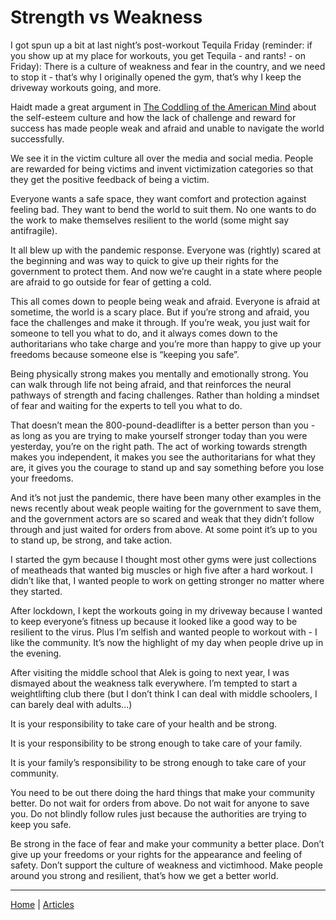 # Strength vs Weakness

I got spun up a bit at last night’s post-workout Tequila Friday (reminder: if you show up at my place for workouts, you get Tequila - and rants! - on Friday): There is a culture of weakness and fear in the country, and we need to stop it - that’s why I originally opened the gym, that’s why I keep the driveway workouts going, and more.

Haidt made a great argument in [The Coddling of the American Mind](https://www.amazon.com/Coddling-American-Mind-Intentions-Generation/dp/0735224897) about the self-esteem culture and how the lack of challenge and reward for success has made people weak and afraid and unable to navigate the world successfully.

We see it in the victim culture all over the media and social media. People are rewarded for being victims and invent victimization categories so that they get the positive feedback of being a victim.

Everyone wants a safe space, they want comfort and protection against feeling bad. They want to bend the world to suit them. No one wants to do the work to make themselves resilient to the world (some might say antifragile).

It all blew up with the pandemic response. Everyone was (rightly) scared at the beginning and was way to quick to give up their rights for the government to protect them. And now we’re caught in a state where people are afraid to go outside for fear of getting a cold.

This all comes down to people being weak and afraid. Everyone is afraid at sometime, the world is a scary place. But if you’re strong and afraid, you face the challenges and make it through. If you’re weak, you just wait for someone to tell you what to do, and it always comes down to the authoritarians who take charge and you’re more than happy to give up your freedoms because someone else is “keeping you safe”.

Being physically strong makes you mentally and emotionally strong. You can walk through life not being afraid, and that reinforces the neural pathways of strength and facing challenges. Rather than holding a mindset of fear and waiting for the experts to tell you what to do.

That doesn’t mean the 800-pound-deadlifter is a better person than you - as long as you are trying to make yourself stronger today than you were yesterday, you’re on the right path. The act of working towards strength makes you independent, it makes you see the authoritarians for what they are, it gives you the courage to stand up and say something before you lose your freedoms.

And it’s not just the pandemic, there have been many other examples in the news recently about weak people waiting for the government to save them, and the government actors are so scared and weak that they didn’t follow through and just waited for orders from above. At some point it’s up to you to stand up, be strong, and take action.

I started the gym because I thought most other gyms were just collections of meatheads that wanted big muscles or high five after a hard workout. I didn’t like that, I wanted people to work on getting stronger no matter where they started.

After lockdown, I kept the workouts going in my driveway because I wanted to keep everyone’s fitness up because it looked like a good way to be resilient to the virus. Plus I’m selfish and wanted people to workout with - I like the community. It’s now the highlight of my day when people drive up in the evening.

After visiting the middle school that Alek is going to next year, I was dismayed about the weakness talk everywhere. I’m tempted to start a weightlifting club there (but I don’t think I can deal with middle schoolers, I can barely deal with adults…)

It is your responsibility to take care of your health and be strong.

It is your responsibility to be strong enough to take care of your family.

It is your family’s responsibility to be strong enough to take care of your community.

You need to be out there doing the hard things that make your community better. Do not wait for orders from above. Do not wait for anyone to save you. Do not blindly follow rules just because the authorities are trying to keep you safe.

Be strong in the face of fear and make your community a better place. Don’t give up your freedoms or your rights for the appearance and feeling of safety. Don’t support the culture of weakness and victimhood. Make people around you strong and resilient, that’s how we get a better world.

----

[Home](../index.md) | [Articles](../articles.md)